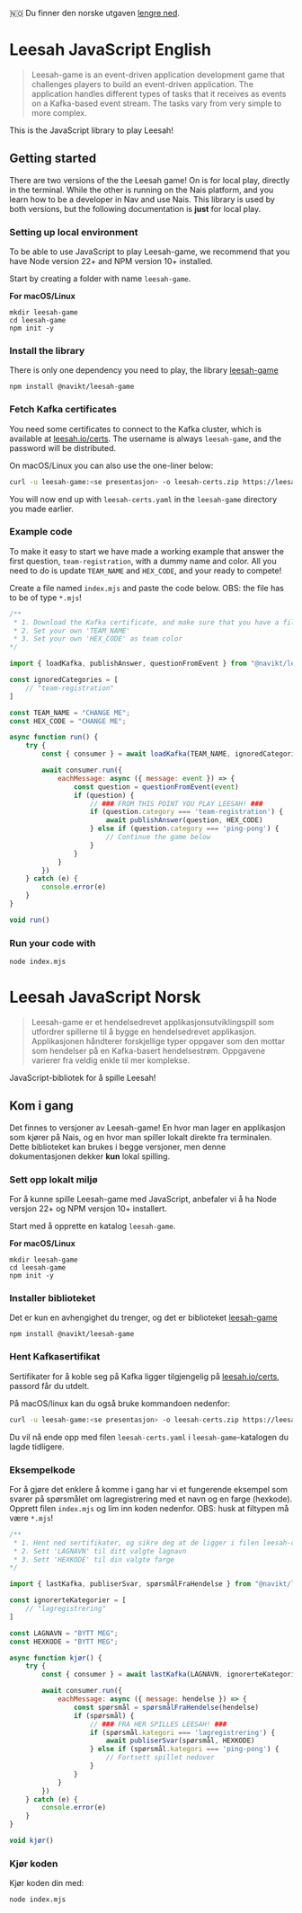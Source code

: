 🇳🇴 Du finner den norske utgaven [lengre ned](#leesah-javascript-norsk).

# Leesah JavaScript English

> Leesah-game is an event-driven application development game that challenges players to build an event-driven application.
> The application handles different types of tasks that it receives as events on a Kafka-based event stream.
> The tasks vary from very simple to more complex.

This is the JavaScript library to play Leesah!

## Getting started

There are two versions of the the Leesah game!
On is for local play, directly in the terminal.
While the other is running on the Nais platform, and you learn how to be a developer in Nav and use Nais.
This library is used by both versions, but the following documentation is **just** for local play.

### Setting up local environment

To be able to use JavaScript to play Leesah-game, we recommend that you have Node version 22+ and NPM version 10+ installed.

Start by creating a folder with name `leesah-game`.

**For macOS/Linux**
```
mkdir leesah-game
cd leesah-game
npm init -y
```

### Install the library

There is only one dependency you need to play, the library [leesah-game](https://www.npmjs.com/package/@navikt/leesah-game)

```shell
npm install @navikt/leesah-game
```

### Fetch Kafka certificates

You need some certificates to connect to the Kafka cluster, which is available at [leesah.io/certs](https://leesah.io/certs).
The username is always `leesah-game`, and the password will be distributed.

On macOS/Linux you can also use the one-liner below:
```bash
curl -u leesah-game:<se presentasjon> -o leesah-certs.zip https://leesah.io/certs && unzip leesah-certs.zip
```

You will now end up with `leesah-certs.yaml` in the `leesah-game` directory you made earlier.

### Example code
To make it easy to start we have made a working example that answer the first question, `team-registration`, with a dummy name and color.
All you need to do is update `TEAM_NAME` and `HEX_CODE`, and your ready to compete!

Create a file named `index.mjs` and paste the code below. OBS: the file has to be of type `*.mjs`!

```js
/**
 * 1. Download the Kafka certificate, and make sure that you have a file called leesah-certs.yaml in the same directory as this file
 * 2. Set your own 'TEAM_NAME'
 * 3. Set your own 'HEX_CODE' as team color
*/

import { loadKafka, publishAnswer, questionFromEvent } from "@navikt/leesah-game";

const ignoredCategories = [
    // "team-registration"
]

const TEAM_NAME = "CHANGE ME";
const HEX_CODE = "CHANGE ME";

async function run() {
    try {
        const { consumer } = await loadKafka(TEAM_NAME, ignoredCategories)

        await consumer.run({
            eachMessage: async ({ message: event }) => {
                const question = questionFromEvent(event)
                if (question) {
                    // ### FROM THIS POINT YOU PLAY LEESAH! ###
                    if (question.category === 'team-registration') {
                        await publishAnswer(question, HEX_CODE)
                    } else if (question.category === 'ping-pong') {
                        // Continue the game below
                    }
                }
            }
        })
    } catch (e) {
        console.error(e)
    }
}

void run()
```

### Run your code with

```shell
node index.mjs
```

# Leesah JavaScript Norsk

> Leesah-game er et hendelsedrevet applikasjonsutviklingspill som utfordrer spillerne til å bygge en hendelsedrevet applikasjon. 
> Applikasjonen håndterer forskjellige typer oppgaver som den mottar som hendelser på en Kafka-basert hendelsestrøm. 
> Oppgavene varierer fra veldig enkle til mer komplekse.

JavaScript-bibliotek for å spille Leesah!

## Kom i gang

Det finnes to versjoner av Leesah-game!
En hvor man lager en applikasjon som kjører på Nais, og en hvor man spiller lokalt direkte fra terminalen.
Dette biblioteket kan brukes i begge versjoner, men denne dokumentasjonen dekker **kun** lokal spilling.

### Sett opp lokalt miljø

For å kunne spille Leesah-game med JavaScript, anbefaler vi å ha Node versjon 22+ og NPM versjon 10+ installert.

Start med å opprette en katalog `leesah-game`.

**For macOS/Linux**
```
mkdir leesah-game
cd leesah-game
npm init -y
```

### Installer biblioteket

Det er kun en avhengighet du trenger, og det er biblioteket [leesah-game](https://www.npmjs.com/package/@navikt/leesah-game)

```shell
npm install @navikt/leesah-game
```

### Hent Kafkasertifikat

Sertifikater for å koble seg på Kafka ligger tilgjengelig på [leesah.io/certs](https://leesah.io/certs), passord får du utdelt.

På macOS/linux kan du også bruke kommandoen nedenfor:
```bash
curl -u leesah-game:<se presentasjon> -o leesah-certs.zip https://leesah.io/certs && unzip leesah-certs.zip
```

Du vil nå ende opp med filen `leesah-certs.yaml` i `leesah-game`-katalogen du lagde tidligere.

### Eksempelkode
For å gjøre det enklere å komme i gang har vi et fungerende eksempel som svarer på spørsmålet om lagregistrering med et navn og en farge (hexkode).
Opprett filen `index.mjs` og lim inn koden nedenfor. OBS: husk at filtypen må være `*.mjs`!

```js
/**
 * 1. Hent ned sertifikater, og sikre deg at de ligger i filen leesah-certs.yaml
 * 2. Sett 'LAGNAVN' til ditt valgte lagnavn
 * 3. Sett 'HEXKODE' til din valgte farge
*/

import { lastKafka, publiserSvar, spørsmålFraHendelse } from "@navikt/leesah-game";

const ignorerteKategorier = [
    // "lagregistrering"
]

const LAGNAVN = "BYTT MEG";
const HEXKODE = "BYTT MEG";

async function kjør() {
    try {
        const { consumer } = await lastKafka(LAGNAVN, ignorerteKategorier)

        await consumer.run({
            eachMessage: async ({ message: hendelse }) => {
                const spørsmål = spørsmålFraHendelse(hendelse)
                if (spørsmål) {
                    // ### FRA HER SPILLES LEESAH! ###
                    if (spørsmål.kategori === 'lagregistrering') {
                        await publiserSvar(spørsmål, HEXKODE)
                    } else if (spørsmål.kategori === 'ping-pong') {
                        // Fortsett spillet nedover
                    }
                }
            }
        })
    } catch (e) {
        console.error(e)
    }
}

void kjør()
```

### Kjør koden

Kjør koden din med:
```shell
node index.mjs
```

